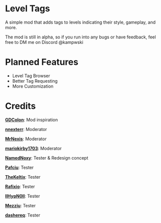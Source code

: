 # Level Tags

A simple mod that adds tags to levels indicating their style, gameplay, and more.

<cr>The mod is still in alpha, so if you run into any bugs or have feedback, feel free to DM me on Discord @kampwski</cr>

# Planned Features
- Level Tag Browser
- Better Tag Requesting
- More Customization

# Credits

**[GDColon](user:106255)**: Mod inspiration

**[nnexterr](user:1249399)**: Moderator

**[MrNexis](user:99199)**: Moderator

**[mariokirby1703](user:4685259)**: Moderator

**[NamedNoxy](user:24363304)**: Tester & Redesign concept

**[Pafciu](user:9282706)**:  Tester

**[TheKeltix](user:20671651)**: Tester

**[Rafixio](user:26325096)**: Tester

**[IIHypN0II](user:14598442)**: Tester

**[Mezziu](user:19396692)**: Tester

**[dashereq](user:25307301)**: Tester
